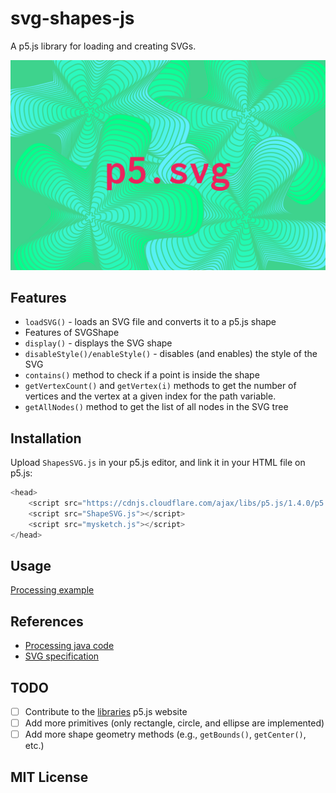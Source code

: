 # svg-shapes-js
A p5.js library for loading and creating SVGs. 

![p5Shape](./p5ShapeSVG.png)

## Features

+ `loadSVG()` - loads an SVG file and converts it to a p5.js shape
+ Features of SVGShape
+ `display()` - displays the SVG shape
+ `disableStyle()/enableStyle()` - disables (and enables) the style of the SVG 
+ `contains()` method to check if a point is inside the shape
+ `getVertexCount()` and `getVertex(i)` methods to get the number of vertices and the vertex at a given index for the path variable. 
+ `getAllNodes()` method to get the list of all nodes in the SVG tree

## Installation
Upload `ShapesSVG.js` in your p5.js editor, and link it in your HTML file on p5.js:

```javascript
<head>
    <script src="https://cdnjs.cloudflare.com/ajax/libs/p5.js/1.4.0/p5.js"></script>
    <script src="ShapeSVG.js"></script>
    <script src="mysketch.js"></script>
</head>
```

## Usage
[Processing example](https://editor.p5js.org/ifenghm/sketches/yHnx6FDvb)

## References 

- [Processing java code](https://github.com/processing/processing4/blob/main/core/src/processing/core/PShapeSVG.java#L1040)
- [SVG specification](https://www.w3.org/TR/SVG2/)

## TODO
- [ ] Contribute to the [libraries](https://github.com/processing/p5.js-website/blob/main/docs/contributing_libraries.md) p5.js website
- [ ] Add more primitives (only rectangle, circle, and ellipse are implemented)
- [ ] Add more shape geometry methods (e.g., `getBounds()`, `getCenter()`, etc.)

## MIT License
